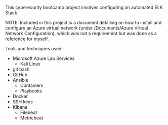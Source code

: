 This cyberecurity bootcamp project involves configuring an automated ELK Stack.

NOTE:  Included in this project is a document detailing on how to install and configure an Azure virtual network (under /Documents/Azure Virtual Network Configuration), which was not a requirement but was done as a reference for myself.


Tools and techniques used:

  - Microsoft Azure Lab Services
    - Kali Linux
  - git bash
  - GitHub
  - Ansible
    - Containers
    - Playbooks
  - Docker
  - SSH keys
  - Kibana
    - Filebeat
    - Metricbeat
